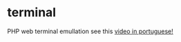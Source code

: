 terminal
========

PHP web terminal emullation
see this [video in portuguese!][1]



[1]: http://youtu.be/xNgSbIgFQro
